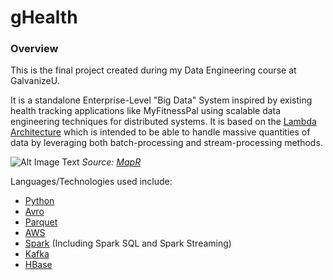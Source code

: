 # gHealth

### Overview
This is the final project created during my Data Engineering course at GalvanizeU.

It is a standalone Enterprise-Level "Big Data" System inspired by existing health tracking applications like MyFitnessPal using scalable data engineering techniques for distributed systems. It is based on the [Lambda Architecture](https://en.wikipedia.org/wiki/Lambda_architecture) which is intended to be able to handle massive quantities of data by leveraging both batch-processing and stream-processing methods.

![Alt Image Text](https://www.mapr.com/sites/default/files/otherpageimages/lambda-architecture-2-800.jpg)
*Source: [MapR](https://www.mapr.com/developercentral/lambda-architecture)*

Languages/Technologies used include:

* [Python](https://www.python.org/)
* [Avro](https://avro.apache.org/)
* [Parquet](https://parquet.apache.org/)
* [AWS](https://aws.amazon.com/?nc2=h_lg)
* [Spark](http://spark.apache.org/) (Including Spark SQL and Spark Streaming)
* [Kafka](http://kafka.apache.org/)
* [HBase](http://hbase.apache.org/)
